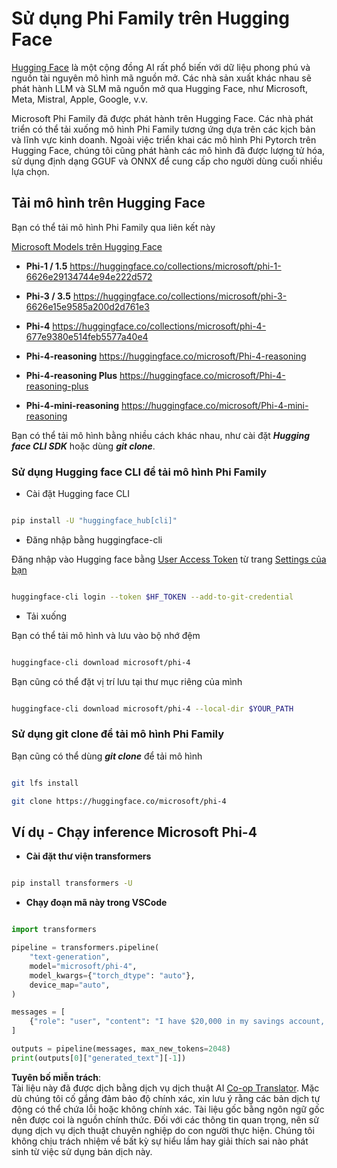 <!--
CO_OP_TRANSLATOR_METADATA:
{
  "original_hash": "624fe133fba62773979d45f54519f7bb",
  "translation_date": "2025-05-09T08:40:31+00:00",
  "source_file": "md/01.Introduction/02/01.HF.md",
  "language_code": "vi"
}
-->
# **Sử dụng Phi Family trên Hugging Face**


[Hugging Face](https://huggingface.co/) là một cộng đồng AI rất phổ biến với dữ liệu phong phú và nguồn tài nguyên mô hình mã nguồn mở. Các nhà sản xuất khác nhau sẽ phát hành LLM và SLM mã nguồn mở qua Hugging Face, như Microsoft, Meta, Mistral, Apple, Google, v.v.

Microsoft Phi Family đã được phát hành trên Hugging Face. Các nhà phát triển có thể tải xuống mô hình Phi Family tương ứng dựa trên các kịch bản và lĩnh vực kinh doanh. Ngoài việc triển khai các mô hình Phi Pytorch trên Hugging Face, chúng tôi cũng phát hành các mô hình đã được lượng tử hóa, sử dụng định dạng GGUF và ONNX để cung cấp cho người dùng cuối nhiều lựa chọn.


## **Tải mô hình trên Hugging Face**

Bạn có thể tải mô hình Phi Family qua liên kết này

[Microsoft Models trên Hugging Face](https://huggingface.co/microsoft)

-  **Phi-1 / 1.5** https://huggingface.co/collections/microsoft/phi-1-6626e29134744e94e222d572

-  **Phi-3 / 3.5** https://huggingface.co/collections/microsoft/phi-3-6626e15e9585a200d2d761e3

-  **Phi-4** https://huggingface.co/collections/microsoft/phi-4-677e9380e514feb5577a40e4

- **Phi-4-reasoning** https://huggingface.co/microsoft/Phi-4-reasoning

- **Phi-4-reasoning Plus** https://huggingface.co/microsoft/Phi-4-reasoning-plus 

- **Phi-4-mini-reasoning** https://huggingface.co/microsoft/Phi-4-mini-reasoning

Bạn có thể tải mô hình bằng nhiều cách khác nhau, như cài đặt ***Hugging face CLI SDK*** hoặc dùng ***git clone***.

### **Sử dụng Hugging face CLI để tải mô hình Phi Family**

- Cài đặt Hugging face CLI

```bash

pip install -U "huggingface_hub[cli]"

```

- Đăng nhập bằng huggingface-cli

Đăng nhập vào Hugging face bằng [User Access Token](https://huggingface.co/docs/hub/security-tokens) từ trang [Settings của bạn](https://huggingface.co/settings/tokens)


```bash

huggingface-cli login --token $HF_TOKEN --add-to-git-credential

```

- Tải xuống


Bạn có thể tải mô hình và lưu vào bộ nhớ đệm


```bash

huggingface-cli download microsoft/phi-4

```

Bạn cũng có thể đặt vị trí lưu tại thư mục riêng của mình


```bash

huggingface-cli download microsoft/phi-4 --local-dir $YOUR_PATH

```


### **Sử dụng git clone để tải mô hình Phi Family**

Bạn cũng có thể dùng ***git clone*** để tải mô hình


```bash

git lfs install

git clone https://huggingface.co/microsoft/phi-4

```

## **Ví dụ - Chạy inference Microsoft Phi-4**

- **Cài đặt thư viện transformers**

```bash

pip install transformers -U

```

- **Chạy đoạn mã này trong VSCode**

```python

import transformers

pipeline = transformers.pipeline(
    "text-generation",
    model="microsoft/phi-4",
    model_kwargs={"torch_dtype": "auto"},
    device_map="auto",
)

messages = [
    {"role": "user", "content": "I have $20,000 in my savings account, where I receive a 4% profit per year and payments twice a year. Can you please tell me how long it will take for me to become a millionaire? Also, can you please explain the math step by step as if you were explaining it to an uneducated person?"},
]

outputs = pipeline(messages, max_new_tokens=2048)
print(outputs[0]["generated_text"][-1])

```

**Tuyên bố miễn trách**:  
Tài liệu này đã được dịch bằng dịch vụ dịch thuật AI [Co-op Translator](https://github.com/Azure/co-op-translator). Mặc dù chúng tôi cố gắng đảm bảo độ chính xác, xin lưu ý rằng các bản dịch tự động có thể chứa lỗi hoặc không chính xác. Tài liệu gốc bằng ngôn ngữ gốc nên được coi là nguồn chính thức. Đối với các thông tin quan trọng, nên sử dụng dịch vụ dịch thuật chuyên nghiệp do con người thực hiện. Chúng tôi không chịu trách nhiệm về bất kỳ sự hiểu lầm hay giải thích sai nào phát sinh từ việc sử dụng bản dịch này.